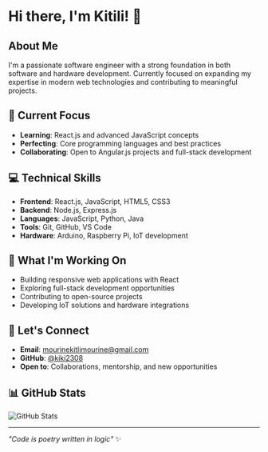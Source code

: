 # Hi there, I'm Kitili! 👋

## About Me
I'm a passionate software engineer with a strong foundation in both software and hardware development. Currently focused on expanding my expertise in modern web technologies and contributing to meaningful projects.

## 🚀 Current Focus
- **Learning**: React.js and advanced JavaScript concepts
- **Perfecting**: Core programming languages and best practices
- **Collaborating**: Open to Angular.js projects and full-stack development

## 💻 Technical Skills
- **Frontend**: React.js, JavaScript, HTML5, CSS3
- **Backend**: Node.js, Express.js
- **Languages**: JavaScript, Python, Java
- **Tools**: Git, GitHub, VS Code
- **Hardware**: Arduino, Raspberry Pi, IoT development

## 🌱 What I'm Working On
- Building responsive web applications with React
- Exploring full-stack development opportunities
- Contributing to open-source projects
- Developing IoT solutions and hardware integrations

## 🤝 Let's Connect
- **Email**: mourinekitlimourine@gmail.com
- **GitHub**: [@kiki2308](https://github.com/kiki2308)
- **Open to**: Collaborations, mentorship, and new opportunities

## 📊 GitHub Stats
![GitHub Stats](https://github-readme-stats.vercel.app/api?username=kiki2308&show_icons=true&theme=dark)

---

*"Code is poetry written in logic"* ✨
